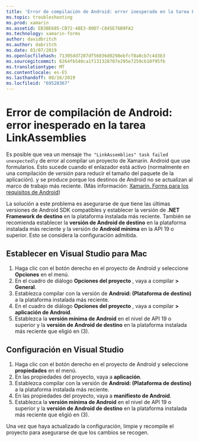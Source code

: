 ```yaml
---
title: 'Error de compilación de Android: error inesperado en la tarea LinkAssemblies'
ms.topic: troubleshooting
ms.prod: xamarin
ms.assetid: EB3BE685-CB72-48E3-89D7-C845E76B9FA2
ms.technology: xamarin-forms
author: davidbritch
ms.author: dabritch
ms.date: 03/07/2019
ms.openlocfilehash: 71305dd7287df56036d0298ebfcf8a8cb7c4d3b3
ms.sourcegitcommit: 6264fb540ca1f131328707e295e7259cb10f95fb
ms.translationtype: MT
ms.contentlocale: es-ES
ms.lasthandoff: 08/16/2019
ms.locfileid: "69528367"
---
```

# <a name="android-build-error--the-linkassemblies-task-failed-unexpectedly"></a>Error de compilación de Android: error inesperado en la tarea LinkAssemblies

Es posible que vea un mensaje `The "LinkAssemblies" task failed unexpectedly` de error al compilar un proyecto de Xamarin. Android que use formularios. Esto sucede cuando el enlazador está activo (normalmente en una compilación de *versión* para reducir el tamaño del paquete de la aplicación). y se produce porque los destinos de Android no se actualizan al marco de trabajo más reciente. (Más información: [Xamarin. Forms para los requisitos de Android](~/get-started/requirements.md#android))

La solución a este problema es asegurarse de que tiene las últimas versiones de Android SDK compatibles y establecer la versión de **.NET Framework de destino** en la plataforma instalada más reciente. También se recomienda establecer la **versión de Android de destino** en la plataforma instalada más reciente y la versión de **Android mínima** en la API 19 o superior. Esto se considera la configuración admitida.

## <a name="setting-in-visual-studio-for-mac"></a>Establecer en Visual Studio para Mac

1. Haga clic con el botón derecho en el proyecto de Android y seleccione **Opciones** en el menú.
2. En el cuadro de diálogo **Opciones del proyecto** , vaya a compilar **> General**.
3. Establezca compilar con la versión de **Android: (Plataforma de destino)**  a la plataforma instalada más reciente.
4. En el cuadro de diálogo **Opciones del proyecto** , vaya a compilar **> aplicación de Android**.
5. Establezca la **versión mínima de Android** en el nivel de API 19 o superior y la **versión de Android de destino** en la plataforma instalada más reciente que eligió en (3).

## <a name="setting-in-visual-studio"></a>Configuración en Visual Studio

1. Haga clic con el botón derecho en el proyecto de Android y seleccione **propiedades** en el menú.
2. En las propiedades del proyecto, vaya a **aplicación**.
3. Establezca compilar con la versión de **Android: (Plataforma de destino)**  a la plataforma instalada más reciente.
4. En las propiedades del proyecto, vaya a **manifiesto de Android**.
5. Establezca la **versión mínima de Android** en el nivel de API 19 o superior y la **versión de Android de destino** en la plataforma instalada más reciente que eligió en (3).

Una vez que haya actualizado la configuración, limpie y recompile el proyecto para asegurarse de que los cambios se recogen.
